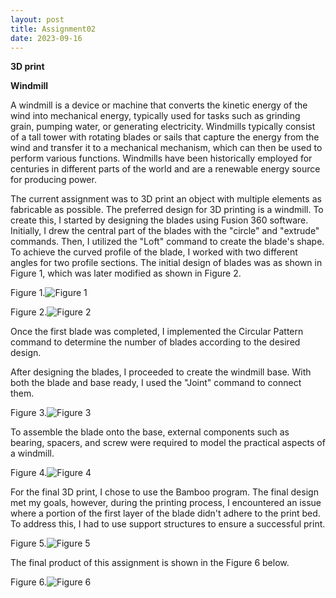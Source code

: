 ```yaml
---
layout: post
title: Assignment02
date: 2023-09-16
---
```


**3D print**


**Windmill**

A windmill is a device or machine that converts the kinetic energy of the wind into mechanical energy, typically used for tasks such as grinding grain, pumping water, or generating electricity. Windmills typically consist of a tall tower with rotating blades or sails that capture the energy from the wind and transfer it to a mechanical mechanism, which can then be used to perform various functions. Windmills have been historically employed for centuries in different parts of the world and are a renewable energy source for producing power.


The current assignment was to 3D print an object with multiple elements as fabricable as possible. The preferred design for 3D printing is a windmill. To create this, I started by designing the blades using Fusion 360 software. Initially, I drew the central part of the blades with the "circle" and "extrude" commands. Then, I utilized the "Loft" command to create the blade's shape. To achieve the curved profile of the blade, I worked with two different angles for two profile sections.
The initial design of blades was as shown in Figure 1, which was later modified as shown in Figure 2.



Figure 1.![Figure 1](1.png)

Figure 2.![Figure 2](2.png)


Once the first blade was completed, I implemented the Circular Pattern command to determine the number of blades according to the desired design.

After designing the blades, I proceeded to create the windmill base. With both the blade and base ready, I used the "Joint" command to connect them.

Figure 3.![Figure 3](3.PNG)


To assemble the blade onto the base, external components such as bearing, spacers, and screw were required to model the practical aspects of a windmill.


Figure 4.![Figure 4](4.png)


For the final 3D print, I chose to use the Bamboo program. The final design met my goals, however, during the printing process, I encountered an issue where a portion of the first layer of the blade didn't adhere to the print bed. To address this, I had to use support structures to ensure a successful print.


Figure 5.![Figure 5](5.jpg)

The final product of this assignment is shown in the Figure 6 below.


Figure 6.![Figure 6](6.jpg)

